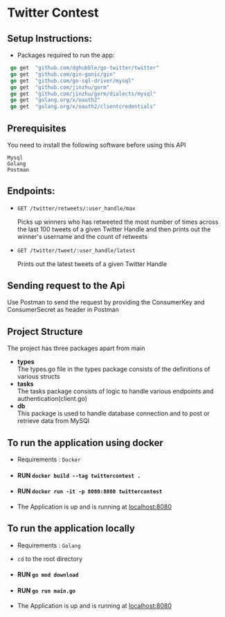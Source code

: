 # Twitter Contest

## Setup Instructions:

 - Packages required to run the app: 
  ```go
   go get  "github.com/dghubble/go-twitter/twitter"
   go get  "github.com/gin-gonic/gin"
   go get  "github.com/go-sql-driver/mysql"
   go get  "github.com/jinzhu/gorm"
   go get  "github.com/jinzhu/gorm/dialects/mysql"
   go get  "golang.org/x/oauth2"
   go get  "golang.org/x/oauth2/clientcredentials"
  ```
  
## Prerequisites

 You need to install the following software before using this API

 ```
 Mysql
 Golang
 Postman
 ```
## Endpoints:
- ```sh
  GET /twitter/retweets/:user_handle/max  
  ```
  Picks up winners who has retweeted the most number of times across the last 100 tweets of a given Twitter Handle and then prints out the winner's username and the   count of retweets
  
- ```sh
  GET /twitter/tweet/:user_handle/latest  
  ```
  Prints out the latest tweets of a given Twitter Handle

## Sending request to the Api
 Use Postman to send the request by providing the ConsumerKey and ConsumerSecret as header in Postman

## Project Structure
 The project has three packages apart from main
 - **types**  
  The types.go file in the types package consists of the definitions of various structs
 - **tasks**  
  The tasks package consists of logic to handle various endpoints and authentication(client.go)
 - **db**  
  This package is used to handle database connection and to post or retrieve data from MySQl
  
  
## To run the application using docker
 * Requirements : `Docker`
 * #### RUN `docker build --tag twittercontest .`
 * #### RUN `docker run -it -p 8080:8080 twittercontest`
 * The Application is up and is running at [localhost:8080](http://localhost:8080)   

## To run the application locally
 * Requirements : `Golang`

 * `cd` to the root directory
 * #### RUN  `go mod download`
 * #### RUN  `go run main.go`
 * The Application is up and is running at [localhost:8080](http://localhost:8080) 
